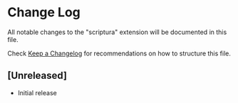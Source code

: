 # Change Log

All notable changes to the "scriptura" extension will be documented in this file.

Check [Keep a Changelog](http://keepachangelog.com/) for recommendations on how to structure this file.

## [Unreleased]

- Initial release